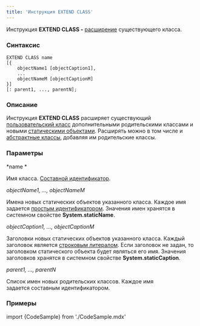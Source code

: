 ```yaml
---
title: 'Инструкция EXTEND CLASS'
---
```


Инструкция **EXTEND CLASS -** [расширение](Расширение_классов.md) существующего класса.

### Синтаксис

    EXTEND CLASS name 
    [{
        objectName1 [objectCaption1],
        ...
        objectNameM [objectCaptionM]
    }] 
    [: parent1, ..., parentN];

### Описание

Инструкция **EXTEND CLASS** расширяет существующий [пользовательский класс](Пользовательские_классы.md) дополнительными родительскими классами и новыми [статическими объектами](Статические_объекты.md). Расширять можно в том числе и [абстрактные классы](Пользовательские_классы.md#abstract), добавляя им родительские классы.

### Параметры

*name *

Имя класса. [Составной идентификатор](Идентификаторы.md#cid-broken). 

*objectName1, ..., objectNameM*

Имена новых статических объектов указанного класса. Каждое имя задается [простым идентификатором](Идентификаторы.md#id-broken). Значения имен хранятся в системном свойстве **System.staticName**.

*objectCaption1, ..., objectCaptionM*

Заголовки новых статических объектов указанного класса. Каждый заголовок является [строковым литералом](Идентификаторы.md#strliteral-broken). Если заголовок не задан, то заголовком статического объекта будет являться его имя. Значения заголовков хранятся в системном свойстве **System.staticCaption**.

*parent1, ..., parentN*

Список имен новых родительских классов. Каждое имя задается составным идентификатором. 

### Примеры


import {CodeSample} from './CodeSample.mdx'

<CodeSample url="https://ru-documentation.lsfusion.org/sample?file=InstructionSample&block=extendclass"/>

  
